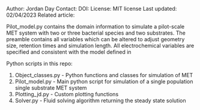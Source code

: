
Author: Jordan Day
Contact: 
DOI:
License: MIT license
Last updated: 02/04/2023
Related article: 

Pilot_model.py contains the domain information to simulate a pilot-scale MET system with two or three bacterial species and two substrates. 
The preamble contains all variables which can be altered to adjust geometry size, retention times and simulation length. 
All electrochemical variables are specified and consistent with the model defined in 

Python scripts in this repo:

1) Object_classes.py - Python functions and classes for simulation of MET
2) Pilot_model.py - Main python script for simulation of a single population single substrate MET system
3) Plotting_jd.py - Custom plotting functions
4) Solver.py - Fluid solving algorithm returning the steady state solution

